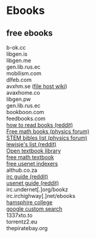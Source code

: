 # Ebooks
## free ebooks

b-ok.cc  
libgen.is  
libgen.me  
gen.lib.rus.ec  
mobilism.com  
dlfeb.com  
avxhm.se ([file host wiki](https://filehostlist.miraheze.org/))  
avaxhome.co  
libgen.pw  
gen.lib.rus.ec  
bookboon.com  
feedbooks.com  
[how to read books (reddit)](
https://www.reddit.com/r/FREEMEDIAHECKYEAH/comments/cveubp/how_to_read_books_comics_manga_magazines_online/)  
[Free math books (physics forum)](https://www.physicsforums.com/threads/free-math-books.796225/)  
[STEM bibles list (physics forum) ](https://www.physicsforums.com/threads/stem-bibles-list.945635/)  
[lewisje's list (reddit)](https://www.reddit.com/r/learnmath/comments/5nk3ze/-/dcc8d1m)  
[Open textbook library](https://open.umn.edu/opentextbooks/subjects/7)  
[free math textbook](http://people.math.gatech.edu/~cain/textbooks/onlinebooks.html)  
[free usenet indexers](http://people.math.gatech.edu/~cain/textbooks/onlinebooks.html)  
althub.co.za  
[irc guide (reddit)](https://www.reddit.com/r/Piracy/comments/2oftbu/guide_the_idiot_proof_guide_to_downloading_ebooks/)  
[usenet guide (reddit)](https://www.reddit.com/r/Piracy/comments/95t525/i_said_i_would_so_finally_delivered_on_my_guide/)  
irc.undernet[.]org/bookz  
irc.irchighway[.]net/ebooks  
[hamsphire college](https://www.hampshire.edu/library/links-to-free-ebook-resources)  
[google custom search](https://cse.google.com/cse?cx=003753031376654422446:szjag5vbefo)  
1337xto.to  
torrentz2.eu  
thepiratebay.org  
